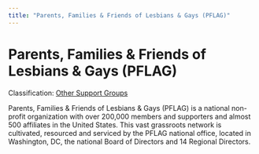 ```yaml
---
title: "Parents, Families & Friends of Lesbians & Gays (PFLAG)"
---
```


Parents, Families & Friends of Lesbians & Gays (PFLAG)
======================================================

Classification: [Other Support Groups][1]

Parents, Families & Friends of Lesbians & Gays (PFLAG) is a national non-profit organization with over 200,000 members and supporters and almost 500 affiliates in the United States. This vast grassroots network is cultivated, resourced and serviced by the PFLAG national office, located in Washington, DC, the national Board of Directors and 14 Regional Directors.


[1]: /taxonomy/term/19


